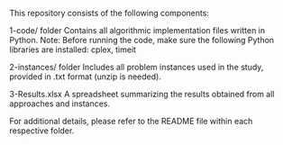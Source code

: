 This repository consists of the following components:

1-code/ folder Contains all algorithmic implementation files written in Python. Note: Before running the code, make sure the following Python libraries are installed: cplex, timeit

2-instances/ folder Includes all problem instances used in the study, provided in .txt format (unzip is needed).

3-Results.xlsx A spreadsheet summarizing the results obtained from all approaches and instances.

For additional details, please refer to the README file within each respective folder.
